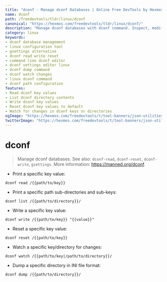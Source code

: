 ```yaml
---
title: "dconf - Manage dconf Databases | Online Free DevTools by Hexmos"
name: dconf
path: /freedevtools/tldr/linux/dconf
canonical: "https://hexmos.com/freedevtools/tldr/linux/dconf/"
description: "Manage dconf databases with dconf command. Inspect, modify, and reset dconf settings on Linux systems. Free online tool, no registration required."
category: linux
keywords:
- dconf database management
- linux configuration tool
- gsettings alternative
- dconf read write reset
- command line dconf editor
- dconf settings editor linux
- dconf dump command
- dconf watch changes
- linux dconf command
- dconf path configuration
features:
- Read dconf key values
- List dconf directory contents
- Write dconf key values
- Reset dconf key values to default
- Watch for changes in dconf keys or directories
ogImage: "https://hexmos.com/freedevtools/t/tool-banners/json-utilities-banner.png"
twitterImage: "https://hexmos.com/freedevtools/t/tool-banners/json-utilities-banner.png"
---
```


# dconf

> Manage dconf databases.
> See also: `dconf-read`, `dconf-reset`, `dconf-write`, `gsettings`.
> More information: <https://manned.org/dconf>.

- Print a specific key value:

`dconf read /{{path/to/key}}`

- Print a specific path sub-directories and sub-keys:

`dconf list /{{path/to/directory}}/`

- Write a specific key value:

`dconf write /{{path/to/key}} "{{value}}"`

- Reset a specific key value:

`dconf reset /{{path/to/key}}`

- Watch a specific key/directory for changes:

`dconf watch /{{path/to/key|/path/to/directory}}/`

- Dump a specific directory in INI file format:

`dconf dump /{{path/to/directory}}/`
